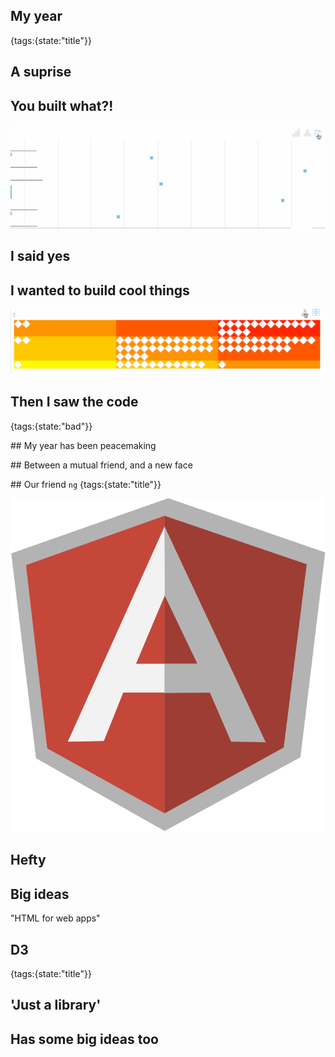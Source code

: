 ## My year
{tags:{state:"title"}}

## A suprise

## You built what?!

![transitions](img/transitions.gif)

## I said yes

## I wanted to build cool things

![transitions](img/transitions-b.gif)

## Then I saw the code
{tags:{state:"bad"}}

## My year has been peacemaking

## Between a mutual friend, and a new face

## Our friend `ng`
{tags:{state:"title"}}

<img class='offset' src="img/ng.png" alt="angular js shield logo">

## Hefty

## Big ideas

"HTML for web apps"

## D3
{tags:{state:"title"}}

## 'Just a library'

## Has some big ideas too


